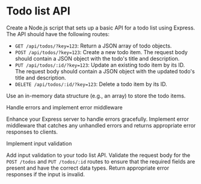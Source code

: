 # Todo list API

Create a Node.js script that sets up a basic API for a todo list using Express. The API should have the following routes:

-   `GET /api/todos/?key=123`: Return a JSON array of todo objects.
-   `POST /api/todos/?key=123`: Create a new todo item. The request body should contain a JSON object with the todo's title and description.
-   `PUT /api/todos/:id/?key=123`: Update an existing todo item by its ID. The request body should contain a JSON object with the updated todo's title and description.
-   `DELETE /api/todos/:id/?key=123`: Delete a todo item by its ID.

Use an in-memory data structure (e.g., an array) to store the todo items.

Handle errors and implement error middleware

Enhance your Express server to handle errors gracefully. Implement error middleware that catches any unhandled errors and returns appropriate error responses to clients.

Implement input validation

Add input validation to your todo list API. Validate the request body for the `POST /todos` and `PUT /todos/:id` routes to ensure that the required fields are present and have the correct data types. Return appropriate error responses if the input is invalid.
